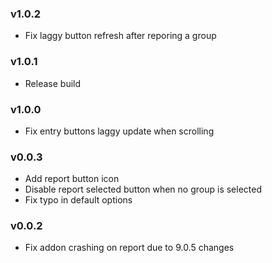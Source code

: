 ### v1.0.2
* Fix laggy button refresh after reporing a group

### v1.0.1
* Release build

### v1.0.0
* Fix entry buttons laggy update when scrolling

### v0.0.3
* Add report button icon
* Disable report selected button when no group is selected
* Fix typo in default options
  
### v0.0.2
* Fix addon crashing on report due to 9.0.5 changes